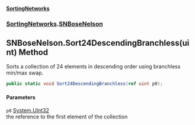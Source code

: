 #### [SortingNetworks](./index.md 'index')
### [SortingNetworks](./SortingNetworks.md 'SortingNetworks').[SNBoseNelson](./SortingNetworks-SNBoseNelson.md 'SortingNetworks.SNBoseNelson')
## SNBoseNelson.Sort24DescendingBranchless(uint) Method
Sorts a collection of 24 elements in descending order using branchless min/max swap.  
```csharp
public static void Sort24DescendingBranchless(ref uint p0);
```
#### Parameters
<a name='SortingNetworks-SNBoseNelson-Sort24DescendingBranchless(uint)-p0'></a>
`p0` [System.UInt32](https://docs.microsoft.com/en-us/dotnet/api/System.UInt32 'System.UInt32')  
the reference to the first element of the collection  
  
